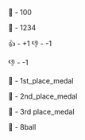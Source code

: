:100: - 100

:1234: - 1234

:+1: - +1
:-1: - -1

:-1: - -1

:1st_place_medal: - 1st_place_medal

:2nd_place_medal: - 2nd_place_medal

:3rd_place_medal: - 3rd place_medal

:8ball: - 8ball